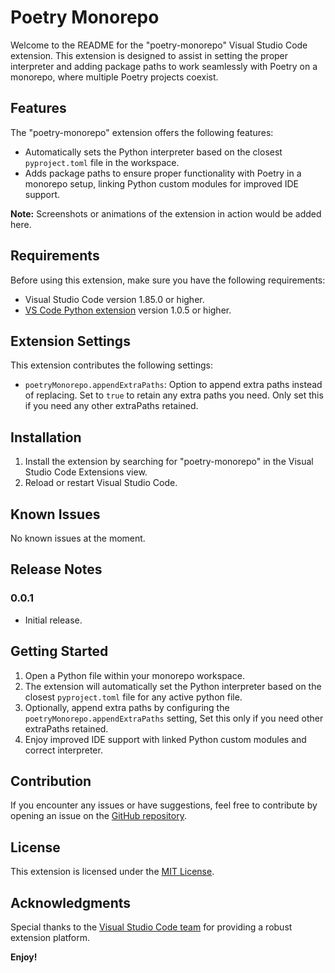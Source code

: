# Poetry Monorepo

Welcome to the README for the "poetry-monorepo" Visual Studio Code extension. This extension is designed to assist in setting the proper interpreter and adding package paths to work seamlessly with Poetry on a monorepo, where multiple Poetry projects coexist.

## Features

The "poetry-monorepo" extension offers the following features:

- Automatically sets the Python interpreter based on the closest `pyproject.toml` file in the workspace.
- Adds package paths to ensure proper functionality with Poetry in a monorepo setup, linking Python custom modules for improved IDE support.

**Note:** Screenshots or animations of the extension in action would be added here.

## Requirements

Before using this extension, make sure you have the following requirements:

- Visual Studio Code version 1.85.0 or higher.
- [VS Code Python extension](https://marketplace.visualstudio.com/items?itemName=ms-python.python) version 1.0.5 or higher.

## Extension Settings

This extension contributes the following settings:

- `poetryMonorepo.appendExtraPaths`: Option to append extra paths instead of replacing. Set to `true` to retain any extra paths you need. Only set this if you need any other extraPaths retained.

## Installation

1. Install the extension by searching for "poetry-monorepo" in the Visual Studio Code Extensions view.
2. Reload or restart Visual Studio Code.

## Known Issues

No known issues at the moment.

## Release Notes

### 0.0.1

- Initial release.

## Getting Started

1. Open a Python file within your monorepo workspace.
2. The extension will automatically set the Python interpreter based on the closest `pyproject.toml` file for any active python file.
3. Optionally, append extra paths by configuring the `poetryMonorepo.appendExtraPaths` setting, Set this only if you need other extraPaths retained.
4. Enjoy improved IDE support with linked Python custom modules and correct interpreter.

## Contribution

If you encounter any issues or have suggestions, feel free to contribute by opening an issue on the [GitHub repository](https://github.com/ihsan-96/vscode-python-poetry-monorepo).

## License

This extension is licensed under the [MIT License](LICENSE).

## Acknowledgments

Special thanks to the [Visual Studio Code team](https://code.visualstudio.com/) for providing a robust extension platform.

**Enjoy!**
